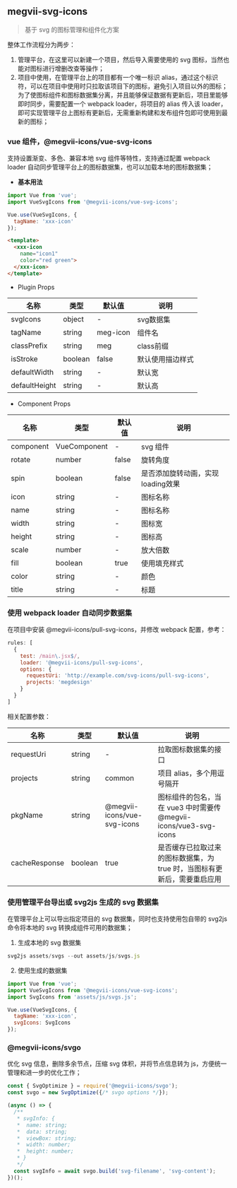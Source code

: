 ## megvii-svg-icons

> 基于 svg 的图标管理和组件化方案

<p align="left>

![](./flow-chart.jpg)
</p>

整体工作流程分为两步：

1. 管理平台，在这里可以新建一个项目，然后导入需要使用的 svg 图标，当然也能对图标进行增删改查等操作；
2. 项目中使用，在管理平台上的项目都有一个唯一标识 alias，通过这个标识符，可以在项目中使用时只拉取该项目下的图标，避免引入项目以外的图标；为了使图标组件和图标数据集分离，并且能够保证数据有更新后，项目里能够即时同步，需要配置一个 webpack loader，将项目的 alias 传入该 loader，即可实现管理平台上图标有更新后，无需重新构建和发布组件包即可使用到最新的图标；

### vue 组件，@megvii-icons/vue-svg-icons

支持设置渐变、多色、兼容本地 svg 组件等特性，支持通过配置 webpack loader 自动同步管理平台上的图标数据集，也可以加载本地的图标数据集；

* **基本用法**

```js
import Vue from 'vue';
import VueSvgIcons from '@megvii-icons/vue-svg-icons';

Vue.use(VueSvgIcons, {
  tagName: 'xxx-icon'
});
```

```html
<template>
  <xxx-icon
    name="icon1"
    color="red green">
  </xxx-icon>
</template>
```

* Plugin Props

| 名称 | 类型 | 默认值 | 说明 |
| ----- | ----- | ----- | ----- |
| svgIcons | object | - | svg数据集 |
| tagName | string | meg-icon | 组件名 |
| classPrefix | string | meg | class前缀 |
| isStroke | boolean | false | 默认使用描边样式 |
| defaultWidth | string | - | 默认宽 |
| defaultHeight | string | - | 默认高 |

* Component Props

| 名称 | 类型 | 默认值 | 说明 |
| ----- | ----- | ----- | ----- |
| component | VueComponent | - | svg 组件 |
| rotate | number | false | 旋转角度 |
| spin | boolean | false | 是否添加旋转动画，实现loading效果 |
| icon | string | - | 图标名称 |
| name | string | - | 图标名称 |
| width | string | - | 图标宽 |
| height | string | - | 图标高 |
| scale | number | - | 放大倍数 |
| fill | boolean | true | 使用填充样式 |
| color | string | - | 颜色 |
| title | string | - | 标题 |

### 使用 webpack loader 自动同步数据集

在项目中安装 @megvii-icons/pull-svg-icons，并修改 webpack 配置，参考：

```js
rules: [
  {
    test: /main\.jsx$/,
    loader: '@megvii-icons/pull-svg-icons',
    options: {
      requestUri: 'http://example.com/svg-icons/pull-svg-icons',
      projects: 'megdesign'
    }
  }
]
```

相关配置参数：

| 名称 | 类型 | 默认值 | 说明 |
| ----- | ----- | ----- | ----- |
| requestUri | string | - | 拉取图标数据集的接口 |
| projects | string | common | 项目 alias，多个用逗号隔开 |
| pkgName | string | @megvii-icons/vue-svg-icons | 图标组件的包名，当在 vue3 中时需要传 @megvii-icons/vue3-svg-icons |
| cacheResponse | boolean | true | 是否缓存已拉取过来的图标数据集，为 true 时，当图标有更新后，需要重启应用 |

### 使用管理平台导出或 svg2js 生成的 svg 数据集

在管理平台上可以导出指定项目的 svg 数据集，同时也支持使用包自带的 svg2js 命令将本地的 svg 转换成组件可用的数据集；

1. 生成本地的 svg 数据集
```js
svg2js assets/svgs --out assets/js/svgs.js
```

2. 使用生成的数据集
```js
import Vue from 'vue';
import VueSvgIcons from '@megvii-icons/vue-svg-icons';
import SvgIcons from 'assets/js/svgs.js';

Vue.use(VueSvgIcons, {
  tagName: 'xxx-icon',
  svgIcons: SvgIcons
});
```

### @megvii-icons/svgo

优化 svg 信息，删除多余节点，压缩 svg 体积，并将节点信息转为 js，方便统一管理和进一步的优化工作；

```js
const { SvgOptimize } = require('@megvii-icons/svgo');
const svgo = new SvgOptimize({/* svgo options */});

(async () => {
  /**
   * svgInfo: {
   *  name: string;
   *  data: string;
   *  viewBox: string;
   *  width: number;
   *  height: number;
   * }
   */
  const svgInfo = await svgo.build('svg-filename', 'svg-content');
})();
```
